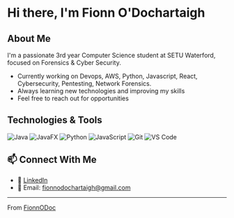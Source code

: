 # Hi there, I'm Fionn O'Dochartaigh


##  About Me

I'm a passionate 3rd year Computer Science student at SETU Waterford, focused on Forensics & Cyber Security. 

-  Currently working on Devops, AWS, Python, Javascript, React, Cybersecurity, Pentesting, Network Forensics.  
-  Always learning new technologies and improving my skills  
-  Feel free to reach out for opportunities

##  Technologies & Tools

![Java](https://img.shields.io/badge/-Java-ED8B00?style=flat&logo=java&logoColor=white)
![JavaFX](https://img.shields.io/badge/-JavaFX-0078D7?style=flat)
![Python](https://img.shields.io/badge/-Python-3776AB?style=flat&logo=python&logoColor=white)
![JavaScript](https://img.shields.io/badge/-JavaScript-F7DF1E?style=flat&logo=javascript&logoColor=black)
![Git](https://img.shields.io/badge/-Git-F05032?style=flat&logo=git&logoColor=white)
![VS Code](https://img.shields.io/badge/-VS%20Code-007ACC?style=flat&logo=visual-studio-code&logoColor=white)


## 📫 Connect With Me

- 💼 [LinkedIn](https://www.linkedin.com/in/fionn-o-dochartaigh-024b54261/) 
- 📧 Email: fionnodochartaigh@gmail.com  

---

 From [FionnODoc](https://github.com/FionnODoc)
